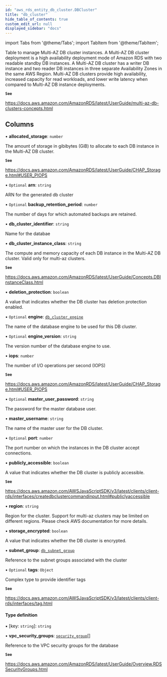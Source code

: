 ```yaml
---
id: "aws_rds_entity_db_cluster.DBCluster"
title: "db_cluster"
hide_table_of_contents: true
custom_edit_url: null
displayed_sidebar: "docs"
---
```


import Tabs from '@theme/Tabs';
import TabItem from '@theme/TabItem';

Table to manage Multi-AZ DB cluster instances. A Multi-AZ DB cluster deployment is a high availability
deployment mode of Amazon RDS with two readable standby DB instances. A Multi-AZ DB cluster has a writer
DB instance and two reader DB instances in three separate Availability Zones in the same AWS Region.
Multi-AZ DB clusters provide high availability, increased capacity for read workloads,
and lower write latency when compared to Multi-AZ DB instance deployments.

**`See`**

https://docs.aws.amazon.com/AmazonRDS/latest/UserGuide/multi-az-db-clusters-concepts.html

## Columns

• **allocated\_storage**: `number`

The amount of storage in gibibytes (GiB) to allocate to each DB instance in the Multi-AZ DB cluster.

**`See`**

https://docs.aws.amazon.com/AmazonRDS/latest/UserGuide/CHAP_Storage.html#USER_PIOPS

• `Optional` **arn**: `string`

ARN for the generated db cluster

• `Optional` **backup\_retention\_period**: `number`

The number of days for which automated backups are retained.

• **db\_cluster\_identifier**: `string`

Name for the databae

• **db\_cluster\_instance\_class**: `string`

The compute and memory capacity of each DB instance in the Multi-AZ DB cluster.
Valid only for multi-az clusters.

**`See`**

https://docs.aws.amazon.com/AmazonRDS/latest/UserGuide/Concepts.DBInstanceClass.html

• **deletion\_protection**: `boolean`

A value that indicates whether the DB cluster has deletion protection enabled.

• `Optional` **engine**: [`db_cluster_engine`](../enums/aws_rds_entity_db_cluster.dbClusterEngineEnum.md)

The name of the database engine to be used for this DB cluster.

• `Optional` **engine\_version**: `string`

The version number of the database engine to use.

• **iops**: `number`

The number of I/O operations per second (IOPS)

**`See`**

https://docs.aws.amazon.com/AmazonRDS/latest/UserGuide/CHAP_Storage.html#USER_PIOPS

• `Optional` **master\_user\_password**: `string`

The password for the master database user.

• **master\_username**: `string`

The name of the master user for the DB cluster.

• `Optional` **port**: `number`

The port number on which the instances in the DB cluster accept connections.

• **publicly\_accessible**: `boolean`

A value that indicates whether the DB cluster is publicly accessible.

**`See`**

https://docs.aws.amazon.com/AWSJavaScriptSDK/v3/latest/clients/client-rds/interfaces/createdbclustercommandinput.html#publiclyaccessible

• **region**: `string`

Region for the cluster. Support for multi-az clusters may be limited on different regions.
Please check AWS documentation for more details.

• **storage\_encrypted**: `boolean`

A value that indicates whether the DB cluster is encrypted.

• **subnet\_group**: [`db_subnet_group`](aws_rds_entity_db_subnet_group.DBSubnetGroup.md)

Reference to the subnet groups associated with the cluster

• `Optional` **tags**: `Object`

Complex type to provide identifier tags

**`See`**

https://docs.aws.amazon.com/AWSJavaScriptSDK/v3/latest/clients/client-rds/interfaces/tag.html

#### Type definition

▪ [key: `string`]: `string`

• **vpc\_security\_groups**: [`security_group`](aws_security_group_entity.SecurityGroup.md)[]

Reference to the VPC security groups for the database

**`See`**

https://docs.aws.amazon.com/AmazonRDS/latest/UserGuide/Overview.RDSSecurityGroups.html
